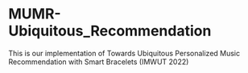 # MUMR-Ubiquitous_Recommendation
This is our implementation of Towards Ubiquitous Personalized Music Recommendation with Smart Bracelets (IMWUT 2022)
